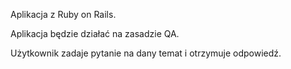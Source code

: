 Aplikacja z Ruby on Rails.

Aplikacja będzie działać na zasadzie QA.

Użytkownik zadaje pytanie na dany temat i otrzymuje odpowiedź.

